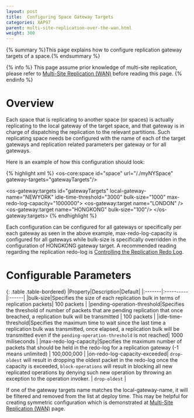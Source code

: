```yaml
---
layout: post
title:  Configuring Space Gateway Targets
categories: XAP97
parent: multi-site-replication-over-the-wan.html
weight: 300
---
```


{% summary %}This page explains how to configure replication gateway targets of a space.{% endsummary %}

{% info %}
This page assume prior knowledge of multi-site replication, please refer to [Multi-Site Replication (WAN)](./multi-site-replication-over-the-wan.html) before reading this page.
{% endinfo %}

# Overview

Each space that is replicating to another space (or spaces) is actually replicating to the local gateway of the target space, and that gateway is in charge of dispatching the replication to the relevant partitions. Such replicating space needs be configured with the name of each of the target gateways and replication related parameters per gateway or for all gateways.

Here is an example of how this configuration should look:

{% highlight xml %}
<os-core:space id="space" url="/./myNYSpace"
  gateway-targets="gatewayTargets"/>

<os-gateway:targets id="gatewayTargets" local-gateway-name="NEWYORK"
  idle-time-threshold="3000" bulk-size="1000" max-redo-log-capacity="1000000">
  <os-gateway:target name="LONDON" />
  <os-gateway:target name="HONGKONG" bulk-size="100"/>
</os-gateway:targets>
{% endhighlight %}

Each configuration can be configured for all gateways or specifically per each gateway as seen in the above example, max-redo-log-capacity is configured for all gateways while bulk-size is specifically overridden in the configuration of HONGKONG gateway target. A recommended reading regarding the replication redo-log is [Controlling the Replication Redo Log](./controlling-the-replication-redo-log.html).

# Configurable Parameters

{: .table .table-bordered}
|Property|Description|Default|
|:-------|:----------|:------|
|bulk-size|Specifies the size of each replication bulk in terms of replication packets| 100 packets |
|pending-operation-threshold|Specifies the threshold of number of packets that are pending replication that once breached, a replication bulk will be transmitted | 100 packets |
|idle-time-threshold|Specifies the maximum time to wait since the last time a replication bulk was transmitted, once elapsed, a replication bulk will be transmitted even if the `pending-operation-threshold` is not reached| 1000 miliseconds |
|max-redo-log-capacity|Specifies the maximum number of packets that should be held in the redo-log for a replication gateway (-1 means unlimited) | 100,000,000 |
|on-redo-log-capacity-exceeded| `drop-oldest` will result in dropping the oldest packet in the redo-log once the capacity is exceeded, `block-operations` will result in blocking all new replicated operations by denying such new operation by throwing an exception to the operation invoker. | `drop-oldest` |

If one of the gateway targets name matches the local-gateway-name, it will be filtered and removed from the list at deploy time. This may be helpful for creating symmetric configuration which is demonstrated at [Multi-Site Replication (WAN)](./multi-site-replication-over-the-wan.html) page.
